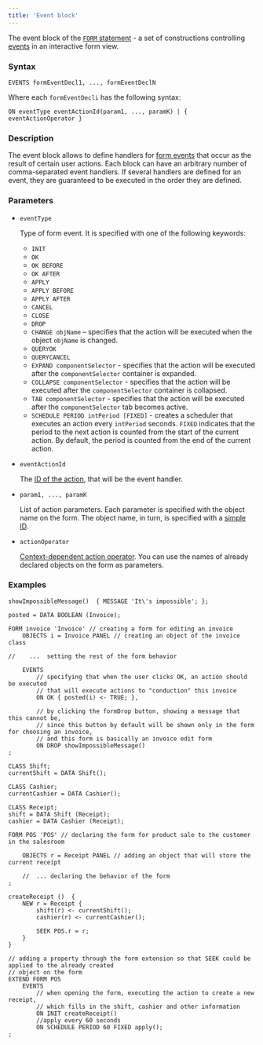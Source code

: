 ```yaml
---
title: 'Event block'
---
```


The event block of the  [`FORM` statement](FORM_statement.md) - a set of constructions controlling [events](Form_events.md) in an interactive form view.

### Syntax

```
EVENTS formEventDecl1, ..., formEventDeclN
```

Where each `formEventDecli` has the following syntax:

```
ON eventType eventActionId(param1, ..., paramK) | { eventActionOperator }
```

### Description

The event block allows to define handlers for [form events](Form_events.md) that occur as the result of certain user actions. Each block can have an arbitrary number of comma-separated event handlers. If several handlers are defined for an event, they are guaranteed to be executed in the order they are defined. 

### Parameters 

- `eventType`

    Type of form event. It is specified with one of the following keywords:

    - `INIT` 
    - `OK`
    - `OK BEFORE`
    - `OK AFTER`
    - `APPLY`
    - `APPLY BEFORE` 
    - `APPLY AFTER` 
    - `CANCEL`
    - `CLOSE`
    - `DROP`
    - `CHANGE objName` – specifies that the action will be executed when the object `objName` is changed.
    - `QUERYOK`
    - `QUERYCANCEL`
    - `EXPAND componentSelector` - specifies that the action will be executed after the `componentSelector` container is expanded.
    - `COLLAPSE componentSelector` - specifies that the action will be executed after the `componentSelector` container is collapsed.
    - `TAB componentSelector` - specifies that the action will be executed after the `componentSelector` tab becomes active.
    - `SCHEDULE PERIOD intPeriod [FIXED]` - creates a scheduler that executes an action every `intPeriod` seconds. `FIXED` indicates that the period to the next action is counted from the start of the current action. By default, the period is counted from the end of the current action.

- `eventActionId`

    The [ID of the action](IDs.md#propertyid), that will be the event handler.

- `param1, ..., paramK`

    List of action parameters. Each parameter is specified with the object name on the form. The object name, in turn, is specified with a [simple ID](IDs.md#id).

- `actionOperator`

    [Context-dependent action operator](Action_operators.md#contextdependent). You can use the names of already declared objects on the form as parameters.


### Examples

```lsf
showImpossibleMessage()  { MESSAGE 'It\'s impossible'; };

posted = DATA BOOLEAN (Invoice);

FORM invoice 'Invoice' // creating a form for editing an invoice
    OBJECTS i = Invoice PANEL // creating an object of the invoice class

//    ...  setting the rest of the form behavior

    EVENTS
        // specifying that when the user clicks OK, an action should be executed 
        // that will execute actions to "conduction" this invoice
        ON OK { posted(i) <- TRUE; },
 
        // by clicking the formDrop button, showing a message that this cannot be, 
        // since this button by default will be shown only in the form for choosing an invoice, 
        // and this form is basically an invoice edit form
        ON DROP showImpossibleMessage() 
;

CLASS Shift;
currentShift = DATA Shift();

CLASS Cashier;
currentCashier = DATA Cashier();

CLASS Receipt;
shift = DATA Shift (Receipt);
cashier = DATA Cashier (Receipt);

FORM POS 'POS' // declaring the form for product sale to the customer in the salesroom

    OBJECTS r = Receipt PANEL // adding an object that will store the current receipt

    //  ... declaring the behavior of the form
;

createReceipt ()  {
    NEW r = Receipt {
        shift(r) <- currentShift();
        cashier(r) <- currentCashier();

        SEEK POS.r = r;
    }
}

// adding a property through the form extension so that SEEK could be applied to the already created
// object on the form
EXTEND FORM POS 
    EVENTS
        // when opening the form, executing the action to create a new receipt, 
        // which fills in the shift, cashier and other information
        ON INIT createReceipt()
        //apply every 60 seconds
        ON SCHEDULE PERIOD 60 FIXED apply(); 
;
```
